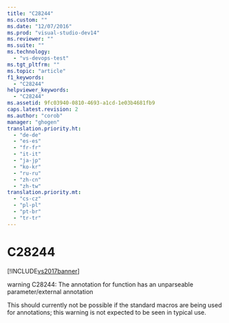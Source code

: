 ```yaml
---
title: "C28244"
ms.custom: ""
ms.date: "12/07/2016"
ms.prod: "visual-studio-dev14"
ms.reviewer: ""
ms.suite: ""
ms.technology: 
  - "vs-devops-test"
ms.tgt_pltfrm: ""
ms.topic: "article"
f1_keywords: 
  - "C28244"
helpviewer_keywords: 
  - "C28244"
ms.assetid: 9fc03940-0810-4693-a1cd-1e03b4681fb9
caps.latest.revision: 2
ms.author: "corob"
manager: "ghogen"
translation.priority.ht: 
  - "de-de"
  - "es-es"
  - "fr-fr"
  - "it-it"
  - "ja-jp"
  - "ko-kr"
  - "ru-ru"
  - "zh-cn"
  - "zh-tw"
translation.priority.mt: 
  - "cs-cz"
  - "pl-pl"
  - "pt-br"
  - "tr-tr"
---
```

# C28244
[!INCLUDE[vs2017banner](../code-quality/includes/vs2017banner.md)]

warning C28244: The annotation for function has an unparseable parameter/external annotation  
  
 This should currently not be possible if the standard macros are being used for annotations; this warning is not expected to be seen in typical use.